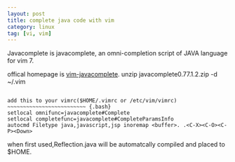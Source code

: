 ```yaml
---
layout: post
title: complete java code with vim
category: linux
tag: [vi, vim]
---
```

Javacomplete is javacomplete, an omni-completion script of JAVA language for vim 7.

offical homepage is [vim-javacomplete](http://www.vim.org/scripts/script.php?script_id=1785).
unzip javacomplete0.77.1.2.zip -d ~/.vim
~~~~~~~~~~~~~~~~~~~~~~

add this to your vimrc($HOME/.vimrc or /etc/vim/vimrc)
~~~~~~~~~~~~~~~~~~~~~~~~~ {.bash}
setlocal omnifunc=javacomplete#Complete
setlocal completefunc=javacomplete#CompleteParamsInfo
autocmd Filetype java,javascript,jsp inoremap <buffer>. .<C-X><C-O><C-P><Down>
~~~~~~~~~~~~~~~~~~~~~~
when first used,Reflection.java will be automatcally compiled and placed to $HOME.
